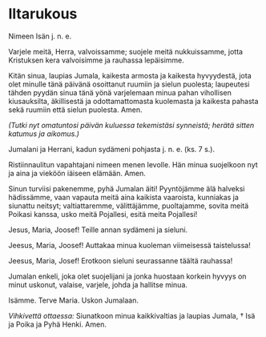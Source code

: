 # Iltarukous

Nimeen Isän j. n. e.

Varjele meitä, Herra, valvoissamme; suojele meitä nukkuissamme, jotta Kristuksen kera valvoisimme ja rauhassa lepäisimme.

Kitän sinua, laupias Jumala, kaikesta armosta ja kaikesta hyvyydestä, jota olet minulle tänä päivänä osoittanut ruumiin ja sielun puolesta; laupeutesi tähden pyydän sinua tänä yönä varjelemaan minua pahan vihollisen kiusauksilta, äkillisestä ja odottamattomasta kuolemasta ja kaikesta pahasta sekä ruumiin että sielun puolesta. Amen.

*(Tutki nyt omatuntosi päivän kuluessa tekemistäsi synneistä; herätä sitten katumus ja aikomus.)*

Jumalani ja Herrani, kadun sydämeni pohjasta j. n. e. (ks. 7 s.).

Ristiinnaulitun vapahtajani nimeen menen levolle. Hän minua suojelkoon nyt ja aina ja vieköön iäiseen elämään. Amen.

Sinun turviisi pakenemme, pyhä Jumalan äiti! Pyyntöjämme älä halveksi hädissämme, vaan vapauta meitä aina kaikista vaaroista, kunniakas ja siunattu neitsyt; valtiattaremme, välittäjämme, puoltajamme, sovita meitä Poikasi kanssa, usko meitä Pojallesi, esitä meita Pojallesi!

Jesus, Maria, Joosef! Teille annan sydämeni ja sieluni.

Jeesus, Maria, Joosef! Auttakaa minua kuoleman viimeisessä taistelussa!

Jeesus, Maria, Josef! Erotkoon sieluni seurassanne täältä rauhassa!

Jumalan enkeli, joka olet suojelijani ja jonka huostaan korkein hyvyys on minut uskonut, valaise, varjele, johda ja hallitse minua.

Isämme. Terve Maria. Uskon Jumalaan.

*Vihkivettä ottaessa:* Siunatkoon minua kaikkivaltias ja laupias Jumala, † Isä ja Poika ja Pyhä Henki. Amen.
